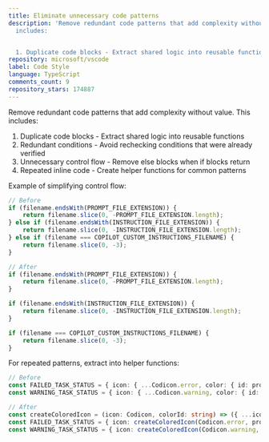 ```yaml
---
title: Eliminate unnecessary code patterns
description: 'Remove redundant code patterns that add complexity without value. This
  includes:


  1. Duplicate code blocks - Extract shared logic into reusable functions'
repository: microsoft/vscode
label: Code Style
language: TypeScript
comments_count: 9
repository_stars: 174887
---
```


Remove redundant code patterns that add complexity without value. This includes:

1. Duplicate code blocks - Extract shared logic into reusable functions
2. Redundant conditions - Avoid rechecking conditions that were already verified
3. Unnecessary control flow - Remove else blocks when if blocks return
4. Repeated inline code - Create helper functions for common patterns

Example of simplifying control flow:

```typescript
// Before
if (filename.endsWith(PROMPT_FILE_EXTENSION)) {
    return filename.slice(0, -PROMPT_FILE_EXTENSION.length);
} else if (filename.endsWith(INSTRUCTION_FILE_EXTENSION)) {
    return filename.slice(0, -INSTRUCTION_FILE_EXTENSION.length);
} else if (filename === COPILOT_CUSTOM_INSTRUCTIONS_FILENAME) {
    return filename.slice(0, -3);
}

// After
if (filename.endsWith(PROMPT_FILE_EXTENSION)) {
    return filename.slice(0, -PROMPT_FILE_EXTENSION.length);
}

if (filename.endsWith(INSTRUCTION_FILE_EXTENSION)) {
    return filename.slice(0, -INSTRUCTION_FILE_EXTENSION.length);
}

if (filename === COPILOT_CUSTOM_INSTRUCTIONS_FILENAME) {
    return filename.slice(0, -3);
}
```

For repeated patterns, extract into helper functions:

```typescript
// Before
const FAILED_TASK_STATUS = { icon: { ...Codicon.error, color: { id: problemsErrorIconForeground } }};
const WARNING_TASK_STATUS = { icon: { ...Codicon.warning, color: { id: problemsWarningIconForeground } }};

// After
const createColoredIcon = (icon: Codicon, colorId: string) => ({ ...icon, color: { id: colorId }});
const FAILED_TASK_STATUS = { icon: createColoredIcon(Codicon.error, problemsErrorIconForeground) };
const WARNING_TASK_STATUS = { icon: createColoredIcon(Codicon.warning, problemsWarningIconForeground) };
```